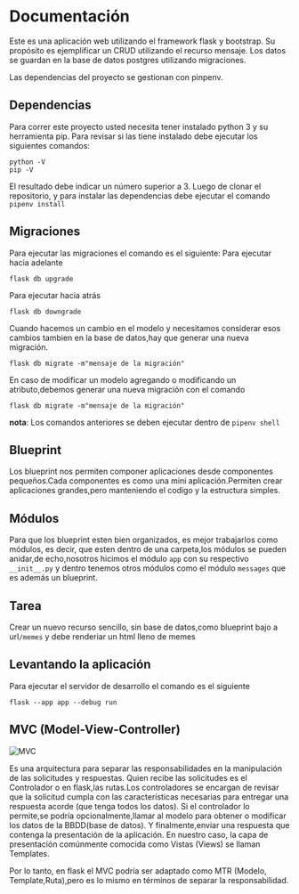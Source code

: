 # Documentación
Este es una aplicación web utilizando el framework flask y bootstrap. Su propósito es ejemplificar un CRUD utilizando el recurso mensaje.
Los datos se guardan en la base de datos postgres utilizando migraciones.

Las dependencias del proyecto se gestionan con pinpenv.

## Dependencias
Para correr este proyecto usted necesita tener instalado python 3 y su herramienta pip.
Para revisar si las tiene instalado debe ejecutar los siguientes comandos:

```
python -V
pip -V
```

El resultado debe indicar un número superior a 3.
Luego de clonar el repositorio, y para instalar las dependencias debe ejecutar el comando `pipenv install`

## Migraciones
Para ejecutar las migraciones el comando es el siguiente:
Para ejecutar hacia adelante
```
flask db upgrade
```

Para ejecutar hacia atrás
```
flask db downgrade
```

Cuando hacemos un cambio en el modelo y necesitamos considerar esos cambios tambien en la base de datos,hay que generar una nueva migración.

```
flask db migrate -m"mensaje de la migración"
```

En caso de modificar un modelo agregando o modificando un atributo,debemos generar una nueva migración con el comando

```
flask db migrate -m"mensaje de la migración"
```

**nota**: Los comandos anteriores se deben ejecutar dentro de `pipenv shell`

## Blueprint

Los blueprint nos permiten componer aplicaciones desde componentes pequeños.Cada
componentes es como una mini aplicación.Permiten crear aplicaciones grandes,pero manteniendo el codigo y la estructura simples.

## Módulos

Para que los blueprint esten bien organizados, es mejor trabajarlos como módulos, es decir, que esten dentro de una carpeta,los módulos se pueden anidar,de echo,nosotros hicimos el módulo `app` con su respectivo `__init__.py` y dentro tenemos otros módulos como el módulo `messages` que es además un blueprint.

## Tarea 
Crear un nuevo recurso sencillo, sin base de datos,como blueprint bajo a
url`/memes` y debe renderiar un html lleno de memes


## Levantando la aplicación
Para ejecutar el servidor de desarrollo el comando es el siguiente

```
flask --app app --debug run
```

## MVC (Model-View-Controller)

![MVC](https://cdn.educba.com/academy/wp-content/uploads/2019/04/what-is-mvc-design-pattern.jpg.webp)

Es una arquitectura para separar las responsabilidades en la manipulación de las solicitudes y respuestas. Quien recibe las solicitudes es el Controlador o en flask,las rutas.Los controladores se encargan de revisar que la solicitud cumpla con las características necesarias para entregar una respuesta acorde (que tenga todos los datos). Si el controlador lo permite,se podría opcionalmente,llamar al modelo para obtener o modificar los datos de la BBDD(base de datos). Y finalmente,enviar una respuesta que contenga la presentación de la aplicación. En nuestro caso, la capa de presentación comúnmente comocida como Vistas (Views) se llaman Templates.

Por lo tanto, en flask el MVC podría ser adaptado como MTR (Modelo, Template,Ruta),pero es lo mismo en términos de separar la responsabilidad.








